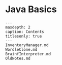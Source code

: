 # Java Basics

```{toctree}
---
maxdepth: 2
caption: Contents
titlesonly: true
---
InventoryManager.md
WordleClone.md
BrainfInterpreter.md
OldNotes.md
```
